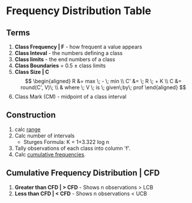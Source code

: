 # Frequency Distribution Table

## Terms
1. __Class Frequency | F__ - how frequent a value appears
2. __Class Inteval__ - the numbers defining a class
3. __Class limits__ - the end numbers of a class
4. __Class Boundaries__ = 0.5 ± class limits
5. __Class Size | C__
$$
\begin{aligned}
R &= max \; - \; min \\
C' &= \; R \; + K \\
C &= round(C', V)\;  \\
& where \; V \; is \; given\;by\; prof
\end{aligned}
$$
6. Class Mark (CM) - midpoint of a class interval

## Construction
1. calc [range](09-variability#range)
2. Calc number of intervals
   * Sturges Formula: K = 1+3.322 log n
3. Tally observations of each class into column 'f'.
4. Calc [cumulative frequencies](#cumulative-frequency-distribution--cfd).

## __Cumulative Frequency Distribution | CFD__
 1. __Greater than CFD | > CFD__ - Shows n observations > LCB
 2. __Less than CFD | < CFD__ - Shows n observations < UCB
